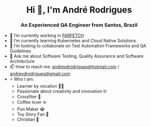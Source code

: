 <h1 align="center">Hi 👋, I'm André Rodrigues</a></h1>
<h3 align="center">An Experienced QA Engineer from Santos, Brazil</h3>

- 🔭 I’m currently working in <a href="https://www.farfetch.com/" target="blank">FARFETCH</a>
- 🌱 I’m currently learning Kubernetes and Cloud Native Solutions
- 👯 I’m looking to collaborate on Test Automation Frameworks and QA Guidelines
- 💬 Ask me about Software Testing, Quality Assurance and Software Architecture
- 📫 How to reach me: andrevdrodrigues@hotmail.com / andrevdrodrigues@gmail.com
- ⚡ Who I am: 
  - Learner by vocation :student:
  - Passionate about creativity and innovation :nerd_face:
  - Crossfiter :muscle:
  - Coffee lover :coffee:
  - Pun Maker :joy:
  - Toy Story Fan :movie_camera:
  - Christian :pray:

